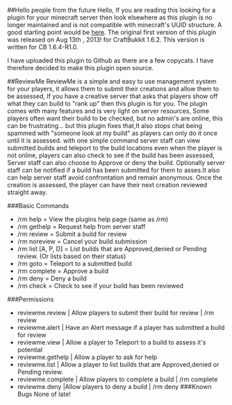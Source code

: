 ##Hello people from the future
Hello, If you are reading this looking for a plugin for your minecraft server then look elsewhere as this plugin is no longer maintained and is not compatible with minecraft's UUID structure. A good starting point would be [here](https://www.spigotmc.org/resources/reviewme-reloaded.2896/). The original first version of this plugin was released on Aug 13th , 2013! for CraftBukkit 1.6.2. This version is written for CB 1.6.4-R1.0.

I have uploaded this plugin to Github as there are a few copycats. I have therefore decided to make this plugin open source.

##ReviewMe
ReviewMe is a simple and easy to use management system for your players, it allows them to submit their creations and allow them to be assessed, If you have a creative server that asks that players show off what they can build to "rank up" then this plugin is for you. The plugin comes with many features and is very light on server resources, Some players often want their build to be checked, but no admin's are online, this can be frustrating... but this plugin fixes that,It also stops chat being spammed with "someone look at my build" as players can only do it once until it is assessed. with one simple command server staff can view submitted builds and teleport to the build locations even when the player is not online, players can also check to see if the build has been assessed, Server staff can also choose to Approve or deny the build. Optionally server staff can be notified if a build has been submitted for them to asses.It also can help server staff avoid confrontation and remain anonymous. Once the creation is assessed, the player can have their next creation reviewed straight away.

###Basic Commands
- /rm help = View the plugins help page (same as /rm)
- /rm gethelp = Request help from server staff
- /rm review = Submit a build for review
- /rm noreview = Cancel your build submission
- /rm list [A, P, D] = List builds that are Approved,denied or Pending review. (Or lists based on their status)
- /rm goto <username> = Teleport to a submitted build
- /rm complete <username> = Approve a build
- /rm deny <username> = Deny a build
- /rm check = Check to see if your build has been reviewed

###Permissions

- reviewme.review | Allow players to submit their build for review | /rm review
- reviewme.alert | Have an Alert message if a player has submitted a build for review
- reviewme.view | Allow a player to Teleport to a build to assess it's potential
- reviewme.gethelp | Allow a player to ask for help
- reviewme.list | Allow a player to list builds that are Approved,denied or Pending review.
- reviewme.complete | Allow players to complete a build | /rm complete <username>
- reviewme.deny |Allow players to deny a build | /rm deny <username>
###Known Bugs
None of late!
